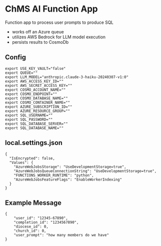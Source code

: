 # ChMS AI Function App

Function app to process user prompts to produce SQL
- works off an Azure queue
- utilizes AWS Bedrock for LLM model execution
- persists results to CosmoDb

## Config
```
export USE_KEY_VAULT="false"
export QUEUE=""
export LLM_MODEL="anthropic.claude-3-haiku-20240307-v1:0"
export AWS_ACCESS_KEY_ID=""
export AWS_SECRET_ACCESS_KEY=""
export COSMO_ACCOUNT_NAME=""
export COSMO_ENDPOINT=""
export COSMO_DATABASE_NAME=""
export COSMO_CONTAINER_NAME=""
export AZURE_SUBSCRIPTION_ID=""
export AZURE_RESOURCE_GROUP=""
export SQL_USERNAME=""
export SQL_PASSWORD=""
export SQL_DATABASE_SERVER=""
export SQL_DATABASE_NAME=""
```
## local.settings.json

```
{
  "IsEncrypted": false,
  "Values": {
    "AzureWebJobsStorage": "UseDevelopmentStorage=true",
    "AzureWebJobsQueueConnectionString": "UseDevelopmentStorage=true",
    "FUNCTIONS_WORKER_RUNTIME": "python",
    "AzureWebJobsFeatureFlags": "EnableWorkerIndexing"
  }
}
```

## Example Message
```
{
    "user_id": "12345-67890",
    "completion_id": "1234567890",
    "diocese_id": 0,
    "church_id": 0,
    "user_prompt": "how many members do we have"
}
```


